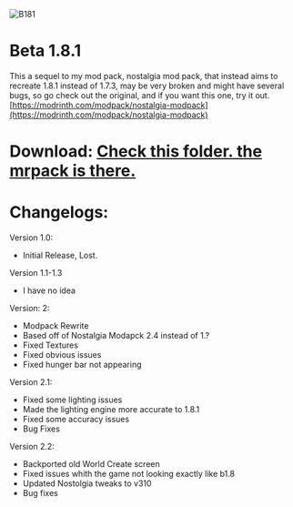 ![B181](https://github.com/user-attachments/assets/7cae0eb7-7100-446f-b3d7-26db670e0f96)
# Beta 1.8.1
This a sequel to my mod pack, nostalgia mod pack, that instead aims to recreate 1.8.1 instead of 1.7.3, may be very broken and might have several bugs, so go check out the original, and if you want this one, try it out.
[https://modrinth.com/modpack/nostalgia-modpack](https://modrinth.com/modpack/nostalgia-modpack)

# Download: [Check this folder. the mrpack is there.](https://github.com/arc360alt/arcsmodpacks/tree/main/Beta%201.8.1)

# Changelogs:

Version 1.0:
- Initial Release, Lost.

Version 1.1-1.3
- I have no idea

Version: 2:
- Modpack Rewrite
- Based off of Nostalgia Modapck 2.4 instead of 1.?
- Fixed Textures
- Fixed obvious issues
- Fixed hunger bar not appearing

Version 2.1:
- Fixed some lighting issues
- Made the lighting engine more accurate to 1.8.1
- Fixed some accuracy issues
- Bug Fixes

Version 2.2:
- Backported old World Create screen
- Fixed issues whith the game not looking exactly like b1.8
- Updated Nostolgia tweaks to v310
- Bug fixes
